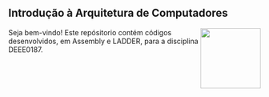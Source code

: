 
## Introdução à Arquitetura de Computadores

<img
src="https://portalpadrao.ufma.br/site/institucional/superintendencias/sce/manual-da-marca/png-logo-ufma-colorido.png/@@images/image.png"
width="120" align="right">
</a>

Seja bem-vindo! Este repósitorio contém códigos desenvolvidos, em Assembly e LADDER, para a disciplina DEEE0187.
